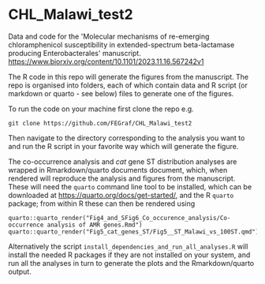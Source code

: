 # CHL_Malawi_test2

Data and code for the 'Molecular mechanisms of re-emerging chloramphenicol
susceptibility in extended-spectrum beta-lactamase producing Enterobacterales'
manuscript. <https://www.biorxiv.org/content/10.1101/2023.11.16.567242v1>

The R code in this repo will generate the figures from the manuscript. The repo
is organised into folders, each of which contain data and R script (or markdown
or quarto - see below) files to generate one of the figures. 

To run the code on your machine first clone the repo e.g.

```
git clone https://github.com/FEGraf/CHL_Malawi_test2
```

Then navigate to the directory corresponding to the analysis you want to and run
the R script in your favorite way which will generate the figure.

The co-occurrence analysis and *cat* gene ST distribution analyses are wrapped in
Rmarkdown/quarto documents document, which, when rendered will reproduce the
analysis and figures from the manuscript. These will need the `quarto` command
line tool to be installed, which can be downloaded at
<https://quarto.org/docs/get-started/>, and the R `quarto` package; from within
R these can then be rendered using

```
quarto::quarto_render("Fig4_and_SFig6_Co_occurence_analysis/Co-occurrence analysis of AMR genes.Rmd")
quarto::quarto_render("Fig5_cat_genes_ST/Fig5__ST_Malawi_vs_100ST.qmd")
```

Alternatively the script `install_dependencies_and_run_all_analyses.R` will
install the needed R packages if they are not installed on your system, and run
all the analyses in turn to generate the plots and the Rmarkdown/quarto output.


